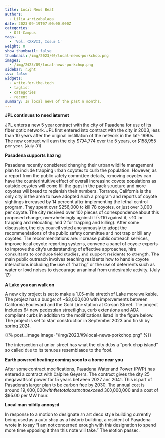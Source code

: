 ```yaml
---
title: Local News Beat
authors:
  - Lilia Arrizabalaga
date: 2023-09-19T07:00:00.000Z
categories:
  - Off-Campus
tags:
  - 'Vol. CXXVII, Issue 1'
weight: 0
show_thumbnail: false
thumbnail: /img/2023/09/local-news-porkchop.png
images:
  - /img/2023/09/local-news-porkchop.png
sidebar: right
toc: false
widgets:
  - write-for-the-tech
  - taglist
  - categories
  - recent
summary: In local news of the past n months.
---
```


**JPL continues to need internet**

JPL enters a new 5 year contract with the city of Pasadena for use of its fiber optic network. JPL first entered into contract with the city in 2003, less than 10 years after the original instillation of the network in the late 1990s. The new contract will earn the city $794,774 over the 5 years, or $158,955 per year. (July 31)

**Pasadena supports hazing**

Pasadena recently considered changing their urban wildlife management plan to include trapping urban coyotes to curb the population. However, as a report from the public safety committee details, removing coyotes can have the counterintuitive effect of overall increasing coyote populations as outside coyotes will come fill the gaps in the pack structure and more coyotes will breed to replenish their numbers. Torrance, California is the only city in the area to have adopted such a program and reports of coyote sightings increased by 14 percent after implementing the lethal control program. They spent over $256,000 to kill 78 coyotes, or just over 3,000 per coyote. The city received over 100 pieces of correspondence about this proposed change, overwhelmingly against it (~110 against it, ~10 for trapping and relocating, and 2 for trapping and killing). After some discussion, the city council voted anonymously to adopt the recommendations of the public safety committee and not trap or kill any coyotes. The recommendations are: increase public outreach services, improve local coyote reporting systems, convene a panel of coyote experts to improve the city’s understanding of effective approaches, hire consultants to conduce field studies, and support residents to strength. The main public outreach involves teaching residents how to handle coyote interactions including the use of “hazing” or the use of deterrents such as water or loud noises to discourage an animal from undesirable activity. (July 17)

**A Lake you can walk on**

A new city project is set to make a 1.06-mile stretch of Lake more walkable. The project has a budget of ~$3,000,000 with improvements between California Boulevard and the Gold Line station at Corson Street. The project includes 64 new pedestrian streetlights, curb extensions and ADA compliant curbs in addition to the modifications listed in the figure below. The project is set to start construction in September 2023 and finish by spring 2024.

{{% post__image image="/img/2023/09/local-news-porkchop.png" %}}

The intersection at union street has what the city dubs a “pork chop island” so called due to its tenuous resemblance to the food.

**Earth powered heating: coming soon to a home near you**

After some contract modifications, Pasadena Water and Power (PWP) has entered a contract with Calpine Geysers. The contract gives the city 25 megawatts of power for 15 years between 2027 and 2041. This is part of Pasadena’s larger plan to be carbon free by 2030. The annual cost is around $19,000,000 with the total cost not to exceed ~$300,000,000 and a cost of $95.00 per MW hour.

**Local man mildly annoyed**

In response to a motion to designate an art deco style building currently being used as a auto shop as a historic building, a resident of Pasadena wrote in to say “I am not concerned enough with this designation to spend more time opposing it than this note will take.” The motion passed.

